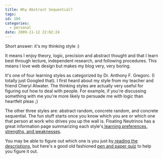 ```yaml
---
title: Why Abstract Sequential?
tags:
id: 104
categories:
  - personal
date: 2009-11-12 22:02:24
---
```


Short answer: it's my thinking style :)

It means I enjoy theory, logic, precision and abstract thought and that I learn best through lecture, independent research, and following procedures. This means I love web design but makes my blog very, very boring.

It's one of four learning styles as categorized by Dr. Anthony F. Gregorc. (I totally just Googled that). I first heard about my style from my teacher and friend Cheryl Atwater. The thinking styles are actually very useful for figuring out how to deal with people. For example, if you're discussing something with me you're more likely to persuade me with logic than heartfelt pleas ;)

The other three styles are: abstract random, concrete random, and concrete sequential. The fun stuff starts once you know which you are or which one that person at work who drives you up the wall is. Floating Neutrinos has a great information page summarizing each style's[ learning preferences, strengths, and weaknesses](http://www.floatingneutrinos.com/Message/arcs/links_on_abstractrandom.htm).

You may be able to figure out which one is you just by[ reading the descriptions](http://people.usd.edu/~ssanto/gregorc.html), but here's a good old fashioned [pen and paper quiz](http://www.thelearningweb.net/personalthink.html) to help you figure it out.
